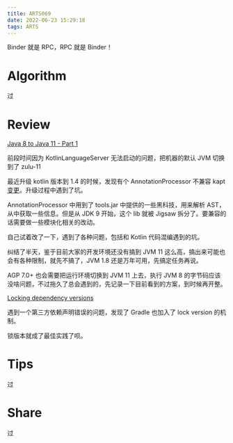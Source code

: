 ```yaml
---
title: ARTS069
date: 2022-06-23 15:29:18
tags: ARTS
---
```


Binder 就是 RPC，RPC 就是 Binder！

<!--more-->

# Algorithm

过

# Review

[Java 8 to Java 11 - Part 1](https://javaworklife.wordpress.com/2019/02/01/java-8-to-java-11-part-1/)

[](https://javaworklife.wordpress.com/2019/02/03/java-8-to-java-11-part-2/)

前段时间因为 KotlinLanguageServer 无法启动的问题，把机器的默认 JVM 切换到了 zulu-11

最近升级 kotlin 版本到 1.4 的时候，发现有个 AnnotationProcessor 不兼容 kapt [变更](https://kotlinlang.org/docs/compatibility-guide-14.html#kapt-names-of-synthetic-annotations-methods-for-properties-have-changed)。升级过程中遇到了坑。

AnnotationProcessor 中用到了 tools.jar 中提供的一些黑科技，用来解析 AST，从中获取一些信息。但是从 JDK 9 开始，这个 lib 就被 Jigsaw 拆分了。要兼容的话需要做一些模块化相关的改动。

自己试着改了一下，遇到了各种问题，包括和 Kotlin 代码混编遇到的坑。

纠结了半天，鉴于目前大家的开发环境还没有搞到 JVM 11 这么高，搞出来可能也会有各种限制，就先不搞了，JVM 1.8 还是万年可用，先搞定任务再说。

AGP 7.0+ 也会需要把运行环境切换到 JVM 11 上去，执行 JVM 8 的字节码应该没啥问题，不过拖久了总会遇到的，先记录一下目前看到的方案，到时候再开整。

[Locking dependency versions](https://docs.gradle.org/6.7.1/userguide/dependency_locking.html)

遇到一个第三方依赖声明错误的问题，发现了 Gradle 也加入了 lock version 的机制。

锁版本就成了最佳实践了呗。

# Tips

过

# Share

过
